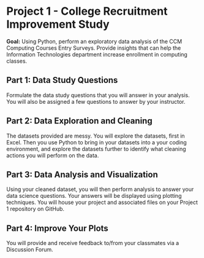 # Project 1 - College Recruitment Improvement Study

<b>Goal:</b> Using Python, perform an exploratory data analysis of the CCM Computing Courses Entry Surveys.  Provide insights that can help the Information Technologies department increase enrollment in computing classes.

<h2>Part 1: Data Study Questions</h2>
Formulate the data study questions that you will answer in your analysis.  You will also be assigned a few questions to answer by your instructor. 

<h2>Part 2: Data Exploration and Cleaning</h2>
The datasets provided are messy.  You will explore the datasets, first in Excel. Then you use Python to bring in your datasets into a your coding environment, and explore the datasets further to identify what cleaning actions you will perform on the data.

<h2>Part 3: Data Analysis and Visualization</h2>
Using your cleaned dataset, you will then perform analysis to answer your data science questions.  Your answers will be displayed using plotting techniques.  You will house your project and associated files on your Project 1 repository on GitHub.

 <h2>Part 4: Improve Your Plots</h2>
 You will provide and receive feedback to/from your classmates via a Discussion Forum.
